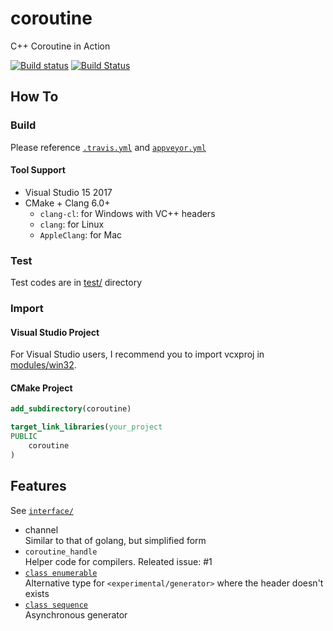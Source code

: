 # coroutine

C++ Coroutine in Action

[![Build status](https://ci.appveyor.com/api/projects/status/vpjssf4g6cv4a4ys?svg=true)](https://ci.appveyor.com/project/luncliff/coroutine)
[![Build Status](https://travis-ci.org/luncliff/coroutine.svg?branch=master)](https://travis-ci.org/luncliff/coroutine)

## How To

### Build

Please reference [`.travis.yml`](./.travis.yml) and [`appveyor.yml`](./appveyor.yml)

#### Tool Support

* Visual Studio 15 2017
* CMake + Clang 6.0+
  * `clang-cl`: for Windows with VC++ headers
  * `clang`: for Linux
  * `AppleClang`: for Mac

### Test

Test codes are in [test/](./test) directory

### Import

#### Visual Studio Project

For Visual Studio users, I recommend you to import vcxproj in [modules/win32](./modules/win32).

#### CMake Project

```cmake
add_subdirectory(coroutine)

target_link_libraries(your_project
PUBLIC
    coroutine
)
```

## Features

See [`interface/`](./interface)

* channel  
    Similar to that of golang, but simplified form
* `coroutine_handle`  
    Helper code for compilers. Releated issue: #1
* [`class enumerable`](./interface/coroutine/enumerable.hpp)  
    Alternative type for `<experimental/generator>` where the header doesn't exists
* [`class sequence`](./interface/coroutine/sequence.hpp)  
    Asynchronous generator
